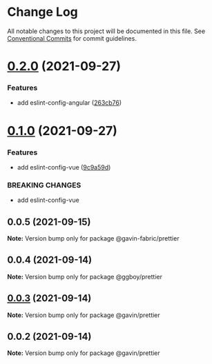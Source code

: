 # Change Log

All notable changes to this project will be documented in this file.
See [Conventional Commits](https://conventionalcommits.org) for commit guidelines.

# [0.2.0](https://github.com/G-G-boy/fabric/compare/@gavin-fabric/prettier@0.1.0...@gavin-fabric/prettier@0.2.0) (2021-09-27)


### Features

* add eslint-config-angular ([263cb76](https://github.com/G-G-boy/fabric/commit/263cb765f02a68e2bb90be368f7b02d766ff11b4))





# [0.1.0](https://github.com/G-G-boy/fabric/compare/@gavin-fabric/prettier@0.0.5...@gavin-fabric/prettier@0.1.0) (2021-09-27)

### Features

- add eslint-config-vue ([9c9a59d](https://github.com/G-G-boy/fabric/commit/9c9a59dd12dccdd8b09274f75b4b598ce787c0bb))

### BREAKING CHANGES

- add eslint-config-vue

## 0.0.5 (2021-09-15)

**Note:** Version bump only for package @gavin-fabric/prettier

## 0.0.4 (2021-09-14)

**Note:** Version bump only for package @ggboy/prettier

## [0.0.3](https://github.com/G-G-boy/fabric/compare/@gavin/prettier@0.0.2...@gavin/prettier@0.0.3) (2021-09-14)

**Note:** Version bump only for package @gavin/prettier

## 0.0.2 (2021-09-14)

**Note:** Version bump only for package @gavin/prettier
